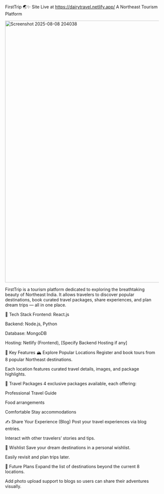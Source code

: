 FirstTrip 🌏✨ Site Live at https://dairytravel.netlify.app/
A Northeast Tourism Platform


<img width="1887" height="859" alt="Screenshot 2025-08-08 204038" src="https://github.com/user-attachments/assets/2b0ad6fc-6cee-4ca1-aaed-9b3a61e41674" />



FirstTrip is a tourism platform dedicated to exploring the breathtaking beauty of Northeast India.
It allows travelers to discover popular destinations, book curated travel packages, share experiences, and plan dream trips — all in one place.

🚀 Tech Stack
Frontend: React.js

Backend: Node.js, Python

Database: MongoDB

Hosting: Netlify (Frontend), [Specify Backend Hosting if any]

📌 Key Features
🏔 Explore Popular Locations
Register and book tours from 8 popular Northeast destinations.

Each location features curated travel details, images, and package highlights.

🎁 Travel Packages
4 exclusive packages available, each offering:

Professional Travel Guide

Food arrangements

Comfortable Stay accommodations

✍ Share Your Experience (Blog)
Post your travel experiences via blog entries.

Interact with other travelers’ stories and tips.

💖 Wishlist
Save your dream destinations in a personal wishlist.

Easily revisit and plan trips later.

🔮 Future Plans
Expand the list of destinations beyond the current 8 locations.

Add photo upload support to blogs so users can share their adventures visually.
